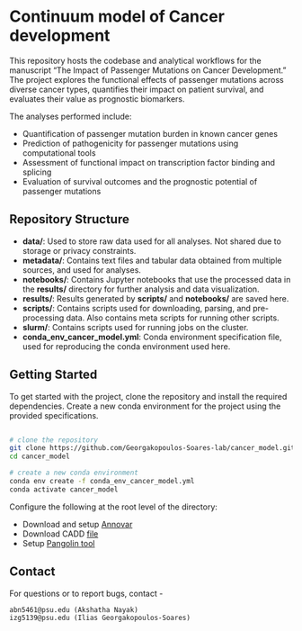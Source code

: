 # Continuum model of Cancer development

This repository hosts the codebase and analytical workflows for the manuscript “The Impact of Passenger Mutations on Cancer Development.” The project explores the functional effects of passenger mutations across diverse cancer types, quantifies their impact on patient survival, and evaluates their value as prognostic biomarkers.

The analyses performed include:

- Quantification of passenger mutation burden in known cancer genes
- Prediction of pathogenicity for passenger mutations using computational tools
- Assessment of functional impact on transcription factor binding and splicing
- Evaluation of survival outcomes and the prognostic potential of passenger mutations

## Repository Structure

- **data/**: Used to store raw data used for all analyses. Not shared due to storage or privacy constraints.
- **metadata/**: Contains text files and tabular data obtained from multiple sources, and used for analyses.
- **notebooks/**: Contains Jupyter notebooks that use the processed data in the **results/** directory for further analysis and data visualization.
- **results/**: Results generated by **scripts/** and **notebooks/** are saved here.
- **scripts/**: Contains scripts used for downloading, parsing, and pre-processing data. Also contains meta scripts for running other scripts.
- **slurm/**: Contains scripts used for running jobs on the cluster.
- **conda_env_cancer_model.yml**: Conda environment specification file, used for reproducing the conda environment used here.

## Getting Started

To get started with the project, clone the repository and install the required dependencies. Create a new conda environment for the project using the provided specifications.

```bash

# clone the repository
git clone https://github.com/Georgakopoulos-Soares-lab/cancer_model.git
cd cancer_model

# create a new conda environment
conda env create -f conda_env_cancer_model.yml
conda activate cancer_model

```

Configure the following at the root level of the directory:

- Download and setup [Annovar](https://www.openbioinformatics.org/annovar/annovar_download_form.php)
- Download CADD [file](https://cadd.gs.washington.edu/download)
- Setup [Pangolin tool](https://github.com/tkzeng/Pangolin)

## Contact
For questions or to report bugs, contact -
```
abn5461@psu.edu (Akshatha Nayak)
izg5139@psu.edu (Ilias Georgakopoulos-Soares)
```
